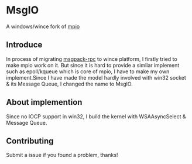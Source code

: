 MsgIO
====
A windows/wince fork of [mpio](http://github.com/frsyuki/mpio)

## Introduce
In process of migrating [msgpack-rpc](http://github.com/msgpack/msgpack-rpc) to wince platform, I firstly tried to make mpio work on it.
But since it is hard to provide a similar implement such as epoll/kqueue which is core of mpio, I have to make my own implement.Since I have made the model hardly involved with win32 socket & its Message Queue, I changed the name to MsgIO.

## About implemention
Since no IOCP support in win32, I build the kernel with WSAAsyncSelect & Message Queue.

Contributing
------------
Submit a issue if you found a problem, thanks!
